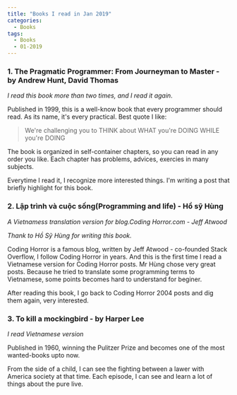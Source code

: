 ```yaml
---
title: "Books I read in Jan 2019"
categories:
  - Books
tags:
  - Books
  - 01-2019
---
```


### **1. The Pragmatic Programmer: From Journeyman to Master - by Andrew Hunt, David Thomas**
*I read this book more than two times, and I read it again*. 

Published in 1999, this is a well-know book that every programmer should read. As its name, it's every practical. Best quote I like: 
>  We're challenging you to THINK about WHAT you're DOING WHILE you're DOING 

The book is organized in self-container chapters, so you can read in any order you like. Each chapter has problems, advices, exercies in many subjects.

Everytime I read it, I recognize more interested things. I'm writing a post that briefly highlight for this book.

### **2. Lập trình và cuộc sống(Programming and life) - Hồ sỹ Hùng**

*A Vietnamess translation version for blog.Coding Horror.com - Jeff Atwood*

*Thank to Hồ Sỹ Hùng for writing this book.*

Coding Horror is a famous blog, written by Jeff Atwood - co-founded Stack Overflow, I follow Coding Horror in years. And this is the first time I read a Vietnamese version for Coding Horror posts. Mr Hùng chose very great posts. Because he tried to translate some programming terms to Vietnamese, some points becomes hard to understand for beginer.

After reading this book, I go back to Coding Horror 2004 posts and dig them again, very interested.

### **3. To kill a mockingbird - by Harper Lee**
*I read Vietnamese version*

Published in 1960, winning the Pulitzer Prize and becomes one of the most wanted-books upto now. 

From the side of a child, I can see the fighting between a lawer with America society at that time. Each episode, I can see and learn a lot of things about the pure live.